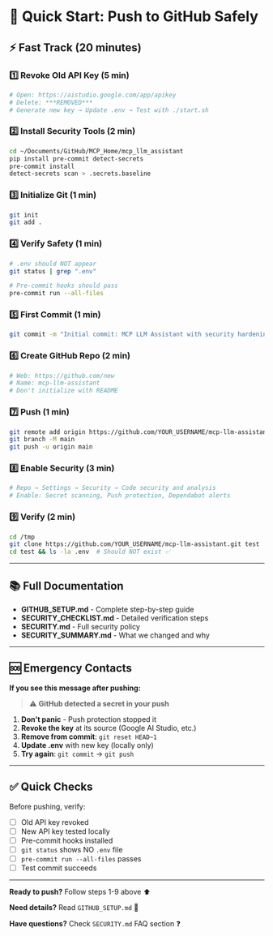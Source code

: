 # 🚀 Quick Start: Push to GitHub Safely

## ⚡ Fast Track (20 minutes)

### 1️⃣ Revoke Old API Key (5 min)
```bash
# Open: https://aistudio.google.com/app/apikey
# Delete: ***REMOVED***
# Generate new key → Update .env → Test with ./start.sh
```

### 2️⃣ Install Security Tools (2 min)
```bash
cd ~/Documents/GitHub/MCP_Home/mcp_llm_assistant
pip install pre-commit detect-secrets
pre-commit install
detect-secrets scan > .secrets.baseline
```

### 3️⃣ Initialize Git (1 min)
```bash
git init
git add .
```

### 4️⃣ Verify Safety (1 min)
```bash
# .env should NOT appear
git status | grep ".env"

# Pre-commit hooks should pass
pre-commit run --all-files
```

### 5️⃣ First Commit (1 min)
```bash
git commit -m "Initial commit: MCP LLM Assistant with security hardening"
```

### 6️⃣ Create GitHub Repo (2 min)
```bash
# Web: https://github.com/new
# Name: mcp-llm-assistant
# Don't initialize with README
```

### 7️⃣ Push (1 min)
```bash
git remote add origin https://github.com/YOUR_USERNAME/mcp-llm-assistant.git
git branch -M main
git push -u origin main
```

### 8️⃣ Enable Security (3 min)
```bash
# Repo → Settings → Security → Code security and analysis
# Enable: Secret scanning, Push protection, Dependabot alerts
```

### 9️⃣ Verify (2 min)
```bash
cd /tmp
git clone https://github.com/YOUR_USERNAME/mcp-llm-assistant.git test
cd test && ls -la .env  # Should NOT exist ✅
```

---

## 📚 Full Documentation

- **GITHUB_SETUP.md** - Complete step-by-step guide
- **SECURITY_CHECKLIST.md** - Detailed verification steps
- **SECURITY.md** - Full security policy
- **SECURITY_SUMMARY.md** - What we changed and why

---

## 🆘 Emergency Contacts

**If you see this message after pushing:**

> ⚠️ **GitHub detected a secret in your push**

1. **Don't panic** - Push protection stopped it
2. **Revoke the key** at its source (Google AI Studio, etc.)
3. **Remove from commit**: `git reset HEAD~1`
4. **Update .env** with new key (locally only)
5. **Try again**: `git commit` → `git push`

---

## ✅ Quick Checks

Before pushing, verify:
- [ ] Old API key revoked
- [ ] New API key tested locally
- [ ] Pre-commit hooks installed
- [ ] `git status` shows NO `.env` file
- [ ] `pre-commit run --all-files` passes
- [ ] Test commit succeeds

---

**Ready to push?** Follow steps 1-9 above ⬆️

**Need details?** Read `GITHUB_SETUP.md` 📖

**Have questions?** Check `SECURITY.md` FAQ section ❓
